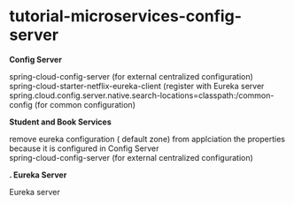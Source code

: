 # tutorial-microservices-config-server

<b> Config Server </b>

spring-cloud-config-server (for external centralized configuration) <br>
spring-cloud-starter-netflix-eureka-client (register with Eureka server <br>
spring.cloud.config.server.native.search-locations=classpath:/common-config (for common configuration)

<b> Student and Book Services </b>

remove eureka configuration ( default zone) from applciation the properties because it is configured in Config Server <br> 
spring-cloud-config-server (for external centralized configuration) <br>

<b>. Eureka Server </b> 

Eureka server
